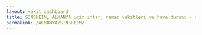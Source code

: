 ```yaml
---
layout: vakit_dashboard
title: SINSHEIM, ALMANYA için iftar, namaz vakitleri ve hava durumu - ilçe/eyalet seç
permalink: /ALMANYA/SINSHEIM/
---
```


<script type="text/javascript">
  var GLOBAL_COUNTRY = 'ALMANYA';
  var GLOBAL_CITY = 'SINSHEIM';
  var GLOBAL_STATE = '';
  var lat = 72;
  var lon = 21;
</script>
